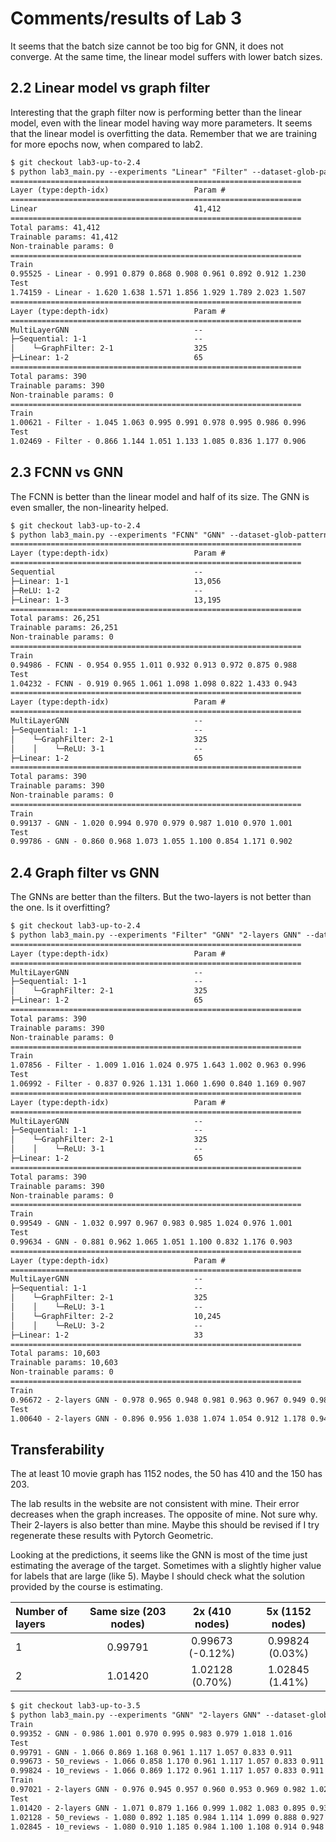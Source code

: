 # Comments/results of Lab 3

It seems that the batch size cannot be too big for GNN, it does not converge. At the same time, the linear model
suffers with lower batch sizes.

## 2.2 Linear model vs graph filter

Interesting that the graph filter now is performing better than the linear model, even with the linear model having way more parameters. It seems that the linear model is overfitting the data. Remember that we are training for more epochs now, when compared to lab2.

```txt
$ git checkout lab3-up-to-2.4
$ python lab3_main.py --experiments "Linear" "Filter" --dataset-glob-pattern "datasets/lab3_similarity_??.pt" --show-model-summary
=================================================================
Layer (type:depth-idx)                   Param #
=================================================================
Linear                                   41,412
=================================================================
Total params: 41,412
Trainable params: 41,412
Non-trainable params: 0
=================================================================
Train
0.95525 - Linear - 0.991 0.879 0.868 0.908 0.961 0.892 0.912 1.230
Test
1.74159 - Linear - 1.620 1.638 1.571 1.856 1.929 1.789 2.023 1.507
=================================================================
Layer (type:depth-idx)                   Param #
=================================================================
MultiLayerGNN                            --
├─Sequential: 1-1                        --
│    └─GraphFilter: 2-1                  325
├─Linear: 1-2                            65
=================================================================
Total params: 390
Trainable params: 390
Non-trainable params: 0
=================================================================
Train
1.00621 - Filter - 1.045 1.063 0.995 0.991 0.978 0.995 0.986 0.996
Test
1.02469 - Filter - 0.866 1.144 1.051 1.133 1.085 0.836 1.177 0.906
```

## 2.3 FCNN vs GNN

The FCNN is better than the linear model and half of its size. The GNN is even smaller, the non-linearity helped.

```txt
$ git checkout lab3-up-to-2.4
$ python lab3_main.py --experiments "FCNN" "GNN" --dataset-glob-pattern "datasets/lab3_similarity_??.pt" --show-model-summary
=================================================================
Layer (type:depth-idx)                   Param #
=================================================================
Sequential                               --
├─Linear: 1-1                            13,056
├─ReLU: 1-2                              --
├─Linear: 1-3                            13,195
=================================================================
Total params: 26,251
Trainable params: 26,251
Non-trainable params: 0
=================================================================
Train
0.94986 - FCNN - 0.954 0.955 1.011 0.932 0.913 0.972 0.875 0.988
Test
1.04232 - FCNN - 0.919 0.965 1.061 1.098 1.098 0.822 1.433 0.943
=================================================================
Layer (type:depth-idx)                   Param #
=================================================================
MultiLayerGNN                            --
├─Sequential: 1-1                        --
│    └─GraphFilter: 2-1                  325
│    │    └─ReLU: 3-1                    --
├─Linear: 1-2                            65
=================================================================
Total params: 390
Trainable params: 390
Non-trainable params: 0
=================================================================
Train
0.99137 - GNN - 1.020 0.994 0.970 0.979 0.987 1.010 0.970 1.001
Test
0.99786 - GNN - 0.860 0.968 1.073 1.055 1.100 0.854 1.171 0.902
```

## 2.4 Graph filter vs GNN

The GNNs are better than the filters. But the two-layers is not better than the one. Is it overfitting?

```txt
$ git checkout lab3-up-to-2.4
$ python lab3_main.py --experiments "Filter" "GNN" "2-layers GNN" --dataset-glob-pattern "datasets/lab3_similarity_??.pt" --show-model-summary
=================================================================
Layer (type:depth-idx)                   Param #
=================================================================
MultiLayerGNN                            --
├─Sequential: 1-1                        --
│    └─GraphFilter: 2-1                  325
├─Linear: 1-2                            65
=================================================================
Total params: 390
Trainable params: 390
Non-trainable params: 0
=================================================================
Train
1.07856 - Filter - 1.009 1.016 1.024 0.975 1.643 1.002 0.963 0.996
Test
1.06992 - Filter - 0.837 0.926 1.131 1.060 1.690 0.840 1.169 0.907
=================================================================
Layer (type:depth-idx)                   Param #
=================================================================
MultiLayerGNN                            --
├─Sequential: 1-1                        --
│    └─GraphFilter: 2-1                  325
│    │    └─ReLU: 3-1                    --
├─Linear: 1-2                            65
=================================================================
Total params: 390
Trainable params: 390
Non-trainable params: 0
=================================================================
Train
0.99549 - GNN - 1.032 0.997 0.967 0.983 0.985 1.024 0.976 1.001
Test
0.99634 - GNN - 0.881 0.962 1.065 1.051 1.100 0.832 1.176 0.903
=================================================================
Layer (type:depth-idx)                   Param #
=================================================================
MultiLayerGNN                            --
├─Sequential: 1-1                        --
│    └─GraphFilter: 2-1                  325
│    │    └─ReLU: 3-1                    --
│    └─GraphFilter: 2-2                  10,245
│    │    └─ReLU: 3-2                    --
├─Linear: 1-2                            33
=================================================================
Total params: 10,603
Trainable params: 10,603
Non-trainable params: 0
=================================================================
Train
0.96672 - 2-layers GNN - 0.978 0.965 0.948 0.981 0.963 0.967 0.949 0.984
Test
1.00640 - 2-layers GNN - 0.896 0.956 1.038 1.074 1.054 0.912 1.178 0.944
```

## Transferability

The at least 10 movie graph has 1152 nodes, the 50 has 410 and the 150 has 203.

The lab results in the website are not consistent with mine. Their error decreases when the graph increases. The
opposite of mine. Not sure why. Their 2-layers is also better than mine. Maybe this should be revised if I try
regenerate these results with Pytorch Geometric.

Looking at the predictions, it seems like the GNN is most of the time just estimating the average of the target.
Sometimes with a slightly higher value for labels that are large (like 5). Maybe I should check what the solution
provided by the course is estimating.

| Number of layers | Same size (203 nodes) | 2x (410 nodes)   | 5x (1152 nodes) |
|:-----------------|:---------------------:|:----------------:|:---------------:|
| 1                | 0.99791               | 0.99673 (-0.12%) | 0.99824 (0.03%) |
| 2                | 1.01420               | 1.02128 (0.70%)  | 1.02845 (1.41%) |

```txt
$ git checkout lab3-up-to-3.5
$ python lab3_main.py --experiments "GNN" "2-layers GNN" --dataset-glob-pattern "datasets/lab3_similarity_??_150_reviews.pt"
Train
0.99352 - GNN - 0.986 1.001 0.970 0.995 0.983 0.979 1.018 1.016
Test
0.99791 - GNN - 1.066 0.869 1.168 0.961 1.117 1.057 0.833 0.911
0.99673 - 50_reviews - 1.066 0.858 1.170 0.961 1.117 1.057 0.833 0.911
0.99824 - 10_reviews - 1.066 0.869 1.172 0.961 1.117 1.057 0.833 0.911
Train
0.97021 - 2-layers GNN - 0.976 0.945 0.957 0.960 0.953 0.969 0.982 1.020
Test
1.01420 - 2-layers GNN - 1.071 0.879 1.166 0.999 1.082 1.083 0.895 0.937
1.02128 - 50_reviews - 1.080 0.892 1.185 0.984 1.114 1.099 0.888 0.927
1.02845 - 10_reviews - 1.080 0.910 1.185 0.984 1.100 1.108 0.914 0.948
```
